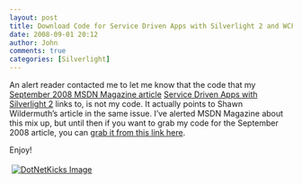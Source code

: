 ```yaml
---
layout: post
title: Download Code for Service Driven Apps with Silverlight 2 and WCF
date: 2008-09-01 20:12
author: John
comments: true
categories: [Silverlight]
---
```

<p>An alert reader contacted me to let me know that the code that my <a href="http://msdn.microsoft.com/en-us/magazine/cc794260.aspx">September 2008 MSDN Magazine article</a> <a href="http://msdn.microsoft.com/en-us/magazine/cc794260.aspx">Service Driven Apps with Silverlight 2</a> links to, is not my code. It actually points to Shawn Wildermuth&rsquo;s article in the same issue. I&rsquo;ve alerted MSDN Magazine about this mix up, but until then if you want to grab my code for the September 2008 article, you can <a href="/wp-content/uploads/files/downloads/MSDN Mag - 2008-09.rar">grab it from this link here</a>.</p>
<p>Enjoy!</p>
<div class="wlWriterHeaderFooter" style="padding-right: 4px; padding-left: 4px; padding-bottom: 4px; margin: 0px; padding-top: 4px; text-align: left"><a href="http://www.dotnetkicks.com/kick/?url=/all/download-code-for-service-driven-apps-with-silverlight-2-and-wcf/"><img alt="DotNetKicks Image" border="0" src="http://www.dotnetkicks.com/Services/Images/KickItImageGenerator.ashx?url=/all/download-code-for-service-driven-apps-with-silverlight-2-and-wcf/&amp;bgcolor=0080C0&amp;fgcolor=FFFFFF&amp;border=000000&amp;cbgcolor=D4E1ED&amp;cfgcolor=000000" /></a></div>
<div class="wlWriterHeaderFooter" style="padding-right: 4px; padding-left: 4px; padding-bottom: 4px; margin: 0px; padding-top: 4px; text-align: left"><script type="text/javascript"><!-- var dzone_url = '/all/download-code-for-service-driven-apps-with-silverlight-2-and-wcf/'; var dzone_title = 'Download Code for Service Driven Apps with Silverlight 2 and WCF'; var dzone_blurb = 'Download Code for Service Driven Apps with Silverlight 2 and WCF'; var dzone_style = '1'; --></script><script language="javascript" src="http://widgets.dzone.com/widgets/zoneit.js"></script></div>

